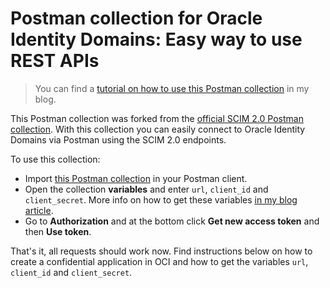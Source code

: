 # Postman collection for Oracle Identity Domains: Easy way to use REST APIs

> You can find a [tutorial on how to use this Postman collection](https://maximilian.tech/2023/07/31/postman-collection-for-oracle-identity-domains-easy-way-to-use-rest-apis/) in my blog. 

This Postman collection was forked from the [official SCIM 2.0 Postman collection](https://www.postman.com/postman/workspace/scim/documentation/6248949-de4a96e2-9ebf-426f-bc55-4c5f2de51ab2). With this collection you can easily connect to Oracle Identity Domains via Postman using the SCIM 2.0 endpoints.

To use this collection:

- Import [this Postman collection](https://raw.githubusercontent.com/m1nka/oracle-identity-domains-postman-collection/main/Oracle%20Identity%20Domains%20-%20REST%20API.postman_collection.json) in your Postman client. 
- Open the collection **variables** and enter `url`, `client_id` and `client_secret`. More info on how to get these variables [in my blog article](https://maximilian.tech/2023/07/31/postman-collection-for-oracle-identity-domains-easy-way-to-use-rest-apis/). 
- Go to **Authorization** and at the bottom click **Get new access token** and then **Use token**.
    

That's it, all requests should work now. Find instructions below on how to create a confidential application in OCI and how to get the variables `url`, `client_id` and `client_secret`.
